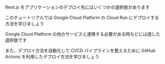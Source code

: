Next.js をアプリケーションのデプロイ先にはいくつかの選択肢があります

このチュートリアルでは Google Cloud Platform の Cloud Run にデプロイする方法を学びましょう

Google Cloud Platform の他のサービスと連携する必要がある時などには適した選択肢です

また、デプロイ方法を自動化して CI/CD パイプラインを整えるために GitHub Actions を利用したデプロイ方法を学びましょう
